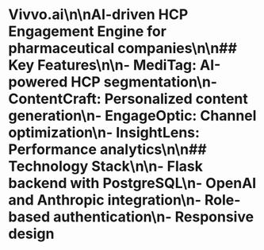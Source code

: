# Vivvo.ai\n\nAI-driven HCP Engagement Engine for pharmaceutical companies\n\n## Key Features\n\n- MediTag: AI-powered HCP segmentation\n- ContentCraft: Personalized content generation\n- EngageOptic: Channel optimization\n- InsightLens: Performance analytics\n\n## Technology Stack\n\n- Flask backend with PostgreSQL\n- OpenAI and Anthropic integration\n- Role-based authentication\n- Responsive design
